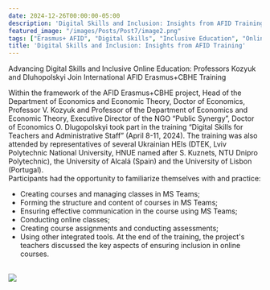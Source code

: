 ```yaml
---
date: 2024-12-26T00:00:00-05:00
description: 'Digital Skills and Inclusion: Insights from AFID Training'
featured_image: "/images/Posts/Post7/image2.png"
tags: ["Erasmus+ AFID", "Digital Skills", "Inclusive Education", "Online Learning", "Teacher Training", "MS Teams", "Civic Synergy", "International Collaboration", "Ukrainian HEIs"]
title: 'Digital Skills and Inclusion: Insights from AFID Training'
---
```


Advancing Digital Skills and Inclusive Online Education: Professors Kozyuk and Dluhopolskyi Join International AFID Erasmus+CBHE Training

Within the framework of the AFID Erasmus+CBHE project, Head of the Department of Economics and Economic Theory, Doctor of Economics, Professor V. Kozyuk and Professor of the Department of Economics and Economic Theory, Executive Director of the NGO “Public Synergy”, Doctor of Economics O. Dlugopolskyi took part in the training “Digital Skills for Teachers and Administrative Staff” (April 8-11, 2024). The training was also attended by representatives of several Ukrainian HEIs (DTEK, Lviv Polytechnic National University, HNUE named after S. Kuznets, NTU Dnipro Polytechnic), the University of Alcalá (Spain) and the University of Lisbon (Portugal).   
Participants had the opportunity to familiarize themselves with and practice:
- Creating courses and managing classes in MS Teams;
- Forming the structure and content of courses in MS Teams;
- Ensuring effective communication in the course using MS Teams;
- Conducting online classes;
- Creating course assignments and conducting assessments;
- Using other integrated tools.
At the end of the training, the project's teachers discussed the key aspects of ensuring inclusion in online courses.
<br/>


<img src="/images/Posts/Post7/image1.png"/>